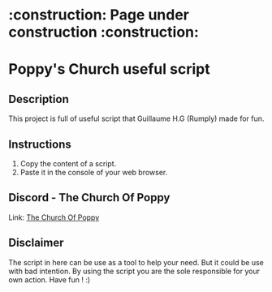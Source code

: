 <h1>:construction: Page under construction :construction:</h1>

# Poppy's Church useful script

<h2>Description</h2>
<p>This project is full of useful script that Guillaume H.G (Rumply) made for fun.</p>

<div>
  <h2>Instructions</h2>
  <ol>
    <li>Copy the content of a script.</li>
    <li>Paste it in the console of your web browser.</li>
  </ol>

</div>

<h2>Discord - The Church Of Poppy</h2>
<p>Link: <a href="https://discord.gg/3yBnh5V">The Church Of Poppy</a></p>

<h2>Disclaimer</h2>
<p>The script in here can be use as a tool to help your need. But it could be use with bad intention.
By using the script you are the sole responsible for your own action. Have fun ! :)</p>
